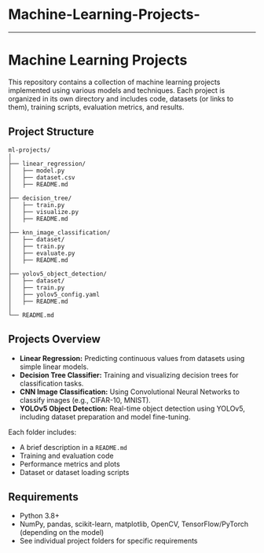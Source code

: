 # Machine-Learning-Projects-

---

# Machine Learning Projects

This repository contains a collection of machine learning projects implemented using various models and techniques. Each project is organized in its own directory and includes code, datasets (or links to them), training scripts, evaluation metrics, and results.

## Project Structure

```
ml-projects/
│
├── linear_regression/
│   ├── model.py
│   ├── dataset.csv
│   ├── README.md
│
├── decision_tree/
│   ├── train.py
│   ├── visualize.py
│   ├── README.md
│
├── knn_image_classification/
│   ├── dataset/
│   ├── train.py
│   ├── evaluate.py
│   ├── README.md
│
├── yolov5_object_detection/
│   ├── dataset/
│   ├── train.py
│   ├── yolov5_config.yaml
│   ├── README.md
│
└── README.md
```

## Projects Overview

* **Linear Regression:** Predicting continuous values from datasets using simple linear models.
* **Decision Tree Classifier:** Training and visualizing decision trees for classification tasks.
* **CNN Image Classification:** Using Convolutional Neural Networks to classify images (e.g., CIFAR-10, MNIST).
* **YOLOv5 Object Detection:** Real-time object detection using YOLOv5, including dataset preparation and model fine-tuning.

Each folder includes:

*  A brief description in a `README.md`
*  Training and evaluation code
*  Performance metrics and plots
*  Dataset or dataset loading scripts

##  Requirements

* Python 3.8+
* NumPy, pandas, scikit-learn, matplotlib, OpenCV, TensorFlow/PyTorch (depending on the model)
* See individual project folders for specific requirements


